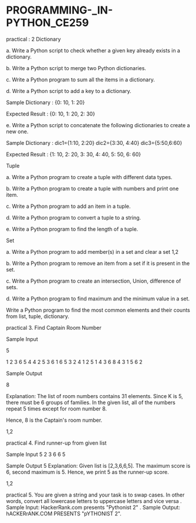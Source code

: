 # PROGRAMMING-_IN-PYTHON_CE259
practical : 2 
Dictionary

a. Write a Python script to check whether a given key already exists in a dictionary.

b. Write a Python script to merge two Python dictionaries.

c. Write a Python program to sum all the items in a dictionary.

d. Write a Python script to add a key to a dictionary.

   Sample Dictionary : {0: 10, 1: 20}

   Expected Result : {0: 10, 1: 20, 2: 30}

e. Write a Python script to concatenate the following dictionaries to create a new one.

   Sample Dictionary : dic1={1:10, 2:20} dic2={3:30, 4:40} dic3={5:50,6:60}

   Expected Result : {1: 10, 2: 20, 3: 30, 4: 40, 5: 50, 6: 60}

Tuple

a. Write a Python program to create a tuple with different data types.

b. Write a Python program to create a tuple with numbers and print one item.

c. Write a Python program to add an item in a tuple.

d. Write a Python program to convert a tuple to a string.

e. Write a Python program to find the length of a tuple.

Set

a. Write a Python program to add member(s) in a set and clear a set 1,2

b. Write a Python program to remove an item from a set if it is present in the set.

c. Write a Python program to create an intersection, Union, difference of sets.

d. Write a Python program to find maximum and the minimum value in a set.

Write a Python program to find the most common elements and their counts from list, tuple, dictionary.

practical 3. Find Captain Room Number

Sample Input

5

1 2 3 6 5 4 4 2 5 3 6 1 6 5 3 2 4 1 2 5 1 4 3 6 8 4 3 1 5 6 2

Sample Output

8

Explanation: The list of room numbers contains 31 elements. Since K is 5, there must be 6 groups of families. In the given list, all of the numbers repeat 5 times except for room number 8.

Hence, 8 is the Captain's room number.

1,2

practical 4. Find runner-up from given list

Sample Input 5 2 3 6 6 5

Sample Output 5 Explanation: Given list is [2,3,6,6,5]. The maximum score is 6, second maximum is 5. Hence, we print 5 as the runner-up score.

1,2

practical 5. You are given a string and your task is to swap cases. In other words, convert all lowercase letters to uppercase letters and vice versa . Sample Input: HackerRank.com presents "Pythonist 2" . Sample Output: hACKERrANK.COM PRESENTS "pYTHONIST 2".
